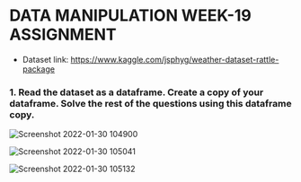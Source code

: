 # DATA MANIPULATION WEEK-19 ASSIGNMENT

- Dataset link: https://www.kaggle.com/jsphyg/weather-dataset-rattle-package


### 1. Read the dataset as a dataframe. Create a copy of your dataframe. Solve the rest of the questions using this dataframe copy.

![Screenshot 2022-01-30 104900](https://user-images.githubusercontent.com/48917695/151694803-cc5f6529-0371-427a-884a-95b5c1cbf321.png)

![Screenshot 2022-01-30 105041](https://user-images.githubusercontent.com/48917695/151694868-46e0eced-e9de-4374-beec-c81e501ad263.png)


![Screenshot 2022-01-30 105132](https://user-images.githubusercontent.com/48917695/151694890-b6b6e1e5-0abb-4697-880e-2c5b1aac47c6.png)
